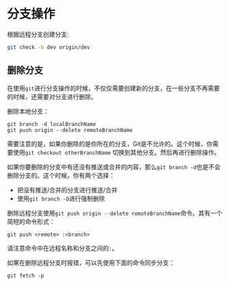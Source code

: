 # 分支操作

根据远程分支创建分支:

```bash
git check -b dev origin/dev
```

## 删除分支

在使用`git`进行分支操作的时候，不仅仅需要创建新的分支，在一些分支不再需要的时候，还需要对分支进行删除。

删除本地分支：
```shell
git branch -d localBranchName
git push origin --delete remoteBranchName
```

需要注意的是，如果你删除的是你所在的分支，Git是不允许的。这个时候，你需要使用`git checkout otherBranchName`
切换到其他分支。然后再进行删除操作。

如果你要删除的分支中有还没有推送或合并的内容，那么`git branch -d`也是不会删除分支的。这个时候，你有两个选择：

- 把没有推送/合并的分支进行推送/合并
- 使用`git branch -D`进行强制删除

删除远程分支使用`git push origin --delete remoteBranchName`命令。其有一个简短的命令形式：

```shell
git push <remote> :<branch>
```
请注意命令中在远程名称和分支之间的`:`。

如果在删除远程分支时报错，可以先使用下面的命令同步分支：
```shell
git fetch -p
```